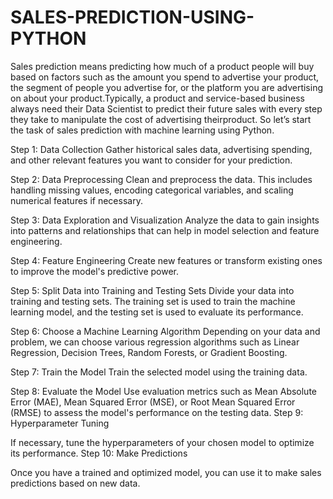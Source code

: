 # SALES-PREDICTION-USING-PYTHON
Sales prediction means predicting how much of a product people will buy based on factors such as the amount you spend to advertise your product, the segment of people you advertise for, or the platform you are advertising on about your product.Typically, a product and service-based business always need their Data Scientist to predict their future sales with every step they take to manipulate the cost of advertising theirproduct. So let’s start the task of sales prediction with machine learning using Python.

Step 1: Data Collection
Gather historical sales data, advertising spending, and other relevant features you want to consider for your prediction.

Step 2: Data Preprocessing
Clean and preprocess the data. This includes handling missing values, encoding categorical variables, and scaling numerical features if necessary.

Step 3: Data Exploration and Visualization
Analyze the data to gain insights into patterns and relationships that can help in model selection and feature engineering.

Step 4: Feature Engineering
Create new features or transform existing ones to improve the model's predictive power.

Step 5: Split Data into Training and Testing Sets
Divide your data into training and testing sets. The training set is used to train the machine learning model, and the testing set is used to evaluate its performance.

Step 6: Choose a Machine Learning Algorithm
Depending on your data and problem, we can choose various regression algorithms such as Linear Regression, Decision Trees, Random Forests, or Gradient Boosting.

Step 7: Train the Model
Train the selected model using the training data.

Step 8: Evaluate the Model
Use evaluation metrics such as Mean Absolute Error (MAE), Mean Squared Error (MSE), or Root Mean Squared Error (RMSE) to assess the model's performance on the testing data.
Step 9: Hyperparameter Tuning

If necessary, tune the hyperparameters of your chosen model to optimize its performance.
Step 10: Make Predictions

Once you have a trained and optimized model, you can use it to make sales predictions based on new data.
